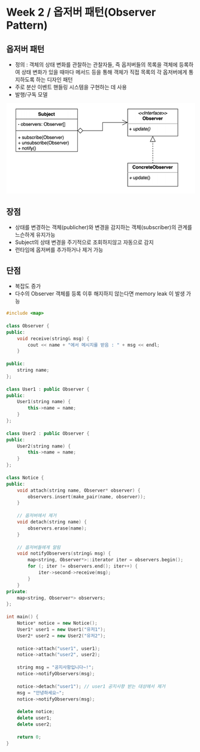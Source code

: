 # Week 2 / 옵저버 패턴(Observer Pattern)

## 옵저버 패턴
- 정의 : 객체의 상태 변화를 관찰하는 관찰자들, 즉 옵저버들의 목록을 객체에 등록하여 상태 변화가 있을 때마다 메서드 등을 통해 객체가 직접 목록의 각 옵저버에게 통지하도록 하는 디자인 패턴
- 주로 분산 이벤트 핸들링 시스템을 구현하는 데 사용
- 발행/구독 모델

![01](https://github.com/canyuo/canyuo.github.io/blob/main/DesignPattern/week2_image1.png)

## 장점
- 상태를 변경하는 객체(publicher)와 변경을 감지하는 객체(subscriber)의 관계를 느슨하게 유지가능
- Subject의 상태 변경을 주기적으로 조회하지않고 자동으로 감지
- 런타임에 옵저버를 추가하거나 제거 가능

## 단점
- 복잡도 증가
- 다수의 Observer 객체를 등록 이후 해지하지 않는다면 memory leak 이 발생 가능

```cpp
#include <map>

class Observer {
public:
	void receive(string& msg) {
		cout << name + "에서 메시지를 받음 : " + msg << endl;
	}

public:
	string name;
};

class User1 : public Observer {
public:
	User1(string name) {
		this->name = name;
	}
};

class User2 : public Observer {
public:
	User2(string name) {
		this->name = name;
	}
};

class Notice {
public:
	void attach(string name, Observer* observer) {
		observers.insert(make_pair(name, observer));
	}

	// 옵저버에서 제거
	void detach(string name) {
		observers.erase(name);
	}

	// 옵저버들에게 알림
	void notifyObservers(string& msg) {
		map<string, Observer*>::iterator iter = observers.begin();
		for (; iter != observers.end(); iter++) {
			iter->second->receive(msg);
		}
	}
private:
	map<string, Observer*> observers;
};

int main() {
	Notice* notice = new Notice();
	User1* user1 = new User1("유저1");
	User2* user2 = new User2("유저2");

	notice->attach("user1", user1);
	notice->attach("user2", user2);

	string msg = "공지사항입니다~!";
	notice->notifyObservers(msg);

	notice->detach("user1"); // user1 공지사항 받는 대상에서 제거
	msg = "안녕하세요~";
	notice->notifyObservers(msg);

	delete notice;
	delete user1;
	delete user2;

	return 0;
}
```
